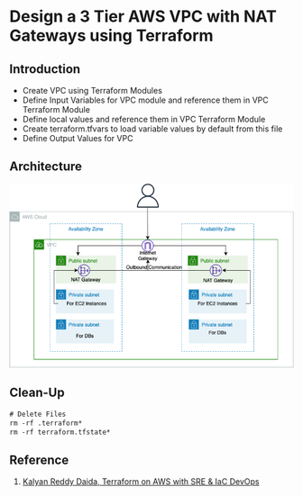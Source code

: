 # Design a 3 Tier AWS VPC with NAT Gateways using Terraform
## Introduction
- Create VPC using Terraform Modules
- Define Input Variables for VPC module and reference them in VPC Terraform Module
- Define local values and reference them in VPC Terraform Module
- Create terraform.tfvars to load variable values by default from this file
- Define Output Values for VPC

## Architecture
![](https://github.com/wen-ma/Terraform-Hands-On/blob/main/pics/AWS-VPC-3-Tier-Architcture.drawio.png)

## Clean-Up
```
# Delete Files
rm -rf .terraform*
rm -rf terraform.tfstate*
```

## Reference
1. [Kalyan Reddy Daida, Terraform on AWS with SRE & IaC DevOps](https://github.com/stacksimplify/terraform-on-aws-ec2/tree/main/06-AWS-VPC)
